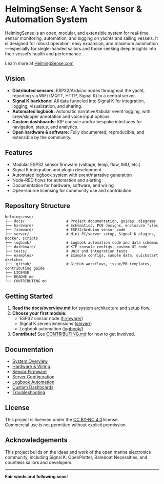 # HelmingSense: A Yacht Sensor & Automation System

HelmingSense is an open, modular, and extensible system for real-time sensor monitoring, automation, and logging on yachts and sailing vessels. It is designed for robust operation, easy expansion, and maximum automation—especially for single-handed sailors and those seeking deep insights into their vessel’s health and performance.

Learn more at [HelmingSense.com](https://HelmingSense.com)

## Vision

- **Distributed sensors:** ESP32/Arduino nodes throughout the yacht, reporting via WiFi (MQTT, HTTP, Signal K) to a central server.
- **Signal K backbone:** All data funneled into Signal K for integration, logging, visualization, and sharing.
- **Automated logbook:** Automatic narrative/tabular event logging, with crew/skipper annotation and voice input options.
- **Custom dashboards:** KIP console and/or bespoke interfaces for navigation, status, and analytics.
- **Open hardware & software:** Fully documented, reproducible, and extensible by the community.

## Features

- Modular ESP32 sensor firmware (voltage, temp, flow, IMU, etc.)
- Signal K integration and plugin development
- Automated logbook system with event/narrative generation
- Node-RED flows for automation and alerting
- Documentation for hardware, software, and wiring
- Open-source licensing for community use and contribution

## Repository Structure

```
helmingsense/
├── docs/                   # Project documentation, guides, diagrams
├── hardware/               # Schematics, PCB designs, enclosure files
├── firmware/               # ESP32/Arduino sensor code
├── server/                 # Mini PC/server setup, Signal K plugins, Docker, scripts
├── logbook/                # Logbook automation code and data schemas
├── dashboard/              # KIP console configs, custom UI code
├── tests/                  # Unit and integration tests
├── examples/               # Example configs, sample data, quickstart sketches
├── .github/                # GitHub workflows, issue/PR templates, contributing guide
├── LICENSE
├── README.md
└── CONTRIBUTING.md
```

## Getting Started

1. **Read the [docs/overview.md](docs/overview.md)** for system architecture and setup flow.
2. **Choose your first module:**  
   - ESP32 sensor node ([firmware/](firmware/))
   - Signal K server/extensions ([server/](server/))
   - Logbook automation ([logbook/](logbook/))
3. **Contribute!** See [CONTRIBUTING.md](CONTRIBUTING.md) for how to get involved.

## Documentation

- [System Overview](docs/overview.md)
- [Hardware & Wiring](docs/hardware.md)
- [Sensor Firmware](docs/firmware.md)
- [Server Configuration](docs/server.md)
- [Logbook Automation](docs/logbook.md)
- [Custom Dashboards](docs/dashboard.md)
- [Troubleshooting](docs/troubleshooting.md)

## License

This project is licensed under the [CC BY-NC 4.0](LICENSE) license.  
Commercial use is not permitted without explicit permission.

## Acknowledgements

This project builds on the ideas and work of the open marine electronics community, including Signal K, OpenPlotter, Bareboat Necessities, and countless sailors and developers.

---

**Fair winds and following seas!**

